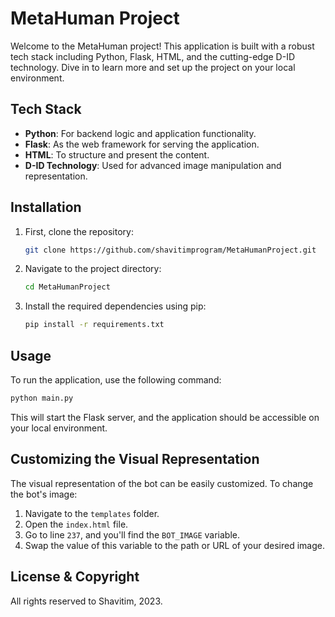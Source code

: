 # MetaHuman Project

Welcome to the MetaHuman project! This application is built with a robust tech stack including Python, Flask, HTML, and the cutting-edge D-ID technology. Dive in to learn more and set up the project on your local environment.

## Tech Stack
- **Python**: For backend logic and application functionality.
- **Flask**: As the web framework for serving the application.
- **HTML**: To structure and present the content.
- **D-ID Technology**: Used for advanced image manipulation and representation.

## Installation

1. First, clone the repository:
   ```bash
   git clone https://github.com/shavitimprogram/MetaHumanProject.git
   ```

2. Navigate to the project directory:
   ```bash
   cd MetaHumanProject
   ```

3. Install the required dependencies using pip:
   ```bash
   pip install -r requirements.txt
   ```

## Usage

To run the application, use the following command:
```bash
python main.py
```
This will start the Flask server, and the application should be accessible on your local environment.

## Customizing the Visual Representation

The visual representation of the bot can be easily customized. To change the bot's image:

1. Navigate to the `templates` folder.
2. Open the `index.html` file.
3. Go to line `237`, and you'll find the `BOT_IMAGE` variable.
4. Swap the value of this variable to the path or URL of your desired image.

## License & Copyright

All rights reserved to Shavitim, 2023.
